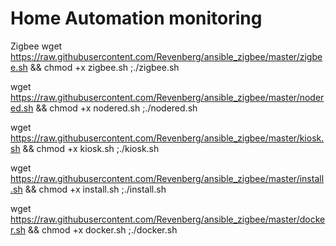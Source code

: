# Home Automation monitoring
Zigbee
wget https://raw.githubusercontent.com/Revenberg/ansible_zigbee/master/zigbee.sh && chmod +x zigbee.sh ;./zigbee.sh

wget https://raw.githubusercontent.com/Revenberg/ansible_zigbee/master/nodered.sh && chmod +x nodered.sh ;./nodered.sh

wget https://raw.githubusercontent.com/Revenberg/ansible_zigbee/master/kiosk.sh && chmod +x kiosk.sh ;./kiosk.sh

wget https://raw.githubusercontent.com/Revenberg/ansible_zigbee/master/install.sh && chmod +x install.sh ;./install.sh

wget https://raw.githubusercontent.com/Revenberg/ansible_zigbee/master/docker.sh && chmod +x docker.sh ;./docker.sh
